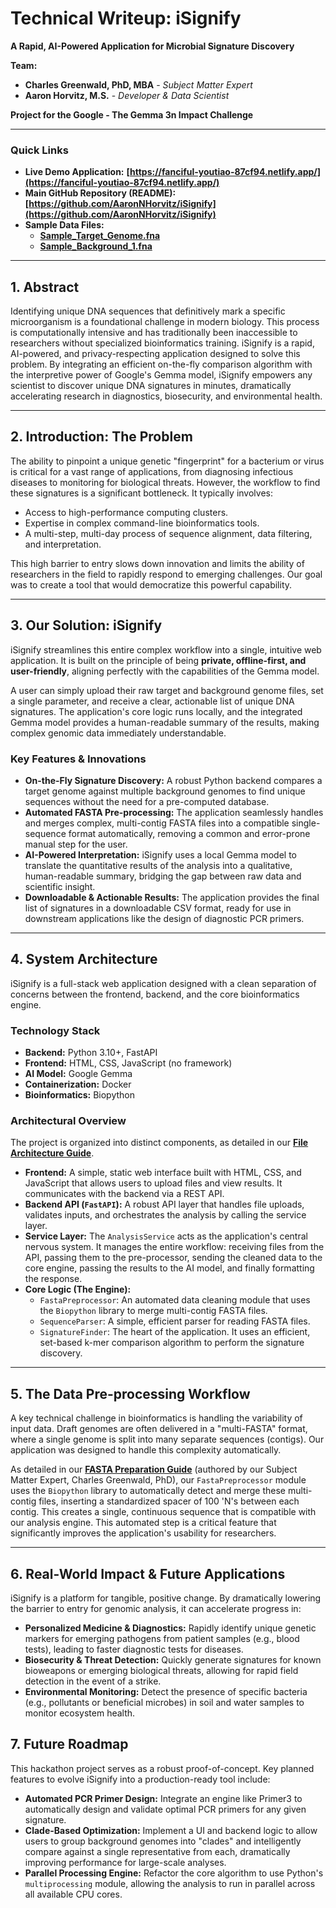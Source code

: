 # Technical Writeup: iSignify

**A Rapid, AI-Powered Application for Microbial Signature Discovery**

**Team:**
* **Charles Greenwald, PhD, MBA** - *Subject Matter Expert*
* **Aaron Horvitz, M.S.** - *Developer & Data Scientist*

**Project for the Google - The Gemma 3n Impact Challenge**

---

### Quick Links

* **Live Demo Application:** **[https://fanciful-youtiao-87cf94.netlify.app/](https://fanciful-youtiao-87cf94.netlify.app/)**
* **Main GitHub Repository (README):** **[https://github.com/AaronNHorvitz/iSignify](https://github.com/AaronNHorvitz/iSignify)**
* **Sample Data Files:**
    * [**Sample\_Target\_Genome.fna**](https://github.com/AaronNHorvitz/iSignify/blob/main/sample_data/Sample_Target_B_amyloliquefaciens.fna)
    * [**Sample\_Background\_1.fna**](https://github.com/AaronNHorvitz/iSignify/blob/main/sample_data/Sample_Background_B_licheniformis.fna)


---

## 1. Abstract

Identifying unique DNA sequences that definitively mark a specific microorganism is a foundational challenge in modern biology. This process is computationally intensive and has traditionally been inaccessible to researchers without specialized bioinformatics training. iSignify is a rapid, AI-powered, and privacy-respecting application designed to solve this problem. By integrating an efficient on-the-fly comparison algorithm with the interpretive power of Google's Gemma model, iSignify empowers any scientist to discover unique DNA signatures in minutes, dramatically accelerating research in diagnostics, biosecurity, and environmental health.

---

## 2. Introduction: The Problem

The ability to pinpoint a unique genetic "fingerprint" for a bacterium or virus is critical for a vast range of applications, from diagnosing infectious diseases to monitoring for biological threats. However, the workflow to find these signatures is a significant bottleneck. It typically involves:
* Access to high-performance computing clusters.
* Expertise in complex command-line bioinformatics tools.
* A multi-step, multi-day process of sequence alignment, data filtering, and interpretation.

This high barrier to entry slows down innovation and limits the ability of researchers in the field to rapidly respond to emerging challenges. Our goal was to create a tool that would democratize this powerful capability.

---

## 3. Our Solution: iSignify

iSignify streamlines this entire complex workflow into a single, intuitive web application. It is built on the principle of being **private, offline-first, and user-friendly**, aligning perfectly with the capabilities of the Gemma model.

A user can simply upload their raw target and background genome files, set a single parameter, and receive a clear, actionable list of unique DNA signatures. The application's core logic runs locally, and the integrated Gemma model provides a human-readable summary of the results, making complex genomic data immediately understandable.

### Key Features & Innovations

* **On-the-Fly Signature Discovery:** A robust Python backend compares a target genome against multiple background genomes to find unique sequences without the need for a pre-computed database.
* **Automated FASTA Pre-processing:** The application seamlessly handles and merges complex, multi-contig FASTA files into a compatible single-sequence format automatically, removing a common and error-prone manual step for the user.
* **AI-Powered Interpretation:** iSignify uses a local Gemma model to translate the quantitative results of the analysis into a qualitative, human-readable summary, bridging the gap between raw data and scientific insight.
* **Downloadable & Actionable Results:** The application provides the final list of signatures in a downloadable CSV format, ready for use in downstream applications like the design of diagnostic PCR primers.

---

## 4. System Architecture

iSignify is a full-stack web application designed with a clean separation of concerns between the frontend, backend, and the core bioinformatics engine.

### Technology Stack
* **Backend:** Python 3.10+, FastAPI
* **Frontend:** HTML, CSS, JavaScript (no framework)
* **AI Model:** Google Gemma
* **Containerization:** Docker
* **Bioinformatics:** Biopython

### Architectural Overview

The project is organized into distinct components, as detailed in our [**File Architecture Guide**](https://github.com/AaronNHorvitz/iSignify/blob/main/docs/FILE_ARCHITECTURE.md).

* **Frontend:** A simple, static web interface built with HTML, CSS, and JavaScript that allows users to upload files and view results. It communicates with the backend via a REST API.
* **Backend API (`FastAPI`):** A robust API layer that handles file uploads, validates inputs, and orchestrates the analysis by calling the service layer.
* **Service Layer:** The `AnalysisService` acts as the application's central nervous system. It manages the entire workflow: receiving files from the API, passing them to the pre-processor, sending the cleaned data to the core engine, passing the results to the AI model, and finally formatting the response.
* **Core Logic (The Engine):**
    * `FastaPreprocessor`: An automated data cleaning module that uses the `Biopython` library to merge multi-contig FASTA files.
    * `SequenceParser`: A simple, efficient parser for reading FASTA files.
    * `SignatureFinder`: The heart of the application. It uses an efficient, set-based k-mer comparison algorithm to perform the signature discovery.

---

## 5. The Data Pre-processing Workflow

A key technical challenge in bioinformatics is handling the variability of input data. Draft genomes are often delivered in a "multi-FASTA" format, where a single genome is split into many separate sequences (contigs). Our application was designed to handle this complexity automatically.

As detailed in our [**FASTA Preparation Guide**](https://github.com/AaronNHorvitz/iSignify/blob/main/docs/DATA_PREPARATION_GUIDE.md) (authored by our Subject Matter Expert, Charles Greenwald, PhD), our `FastaPreprocessor` module uses the `Biopython` library to automatically detect and merge these multi-contig files, inserting a standardized spacer of 100 'N's between each contig. This creates a single, continuous sequence that is compatible with our analysis engine. This automated step is a critical feature that significantly improves the application's usability for researchers.

---

## 6. Real-World Impact & Future Applications

iSignify is a platform for tangible, positive change. By dramatically lowering the barrier to entry for genomic analysis, it can accelerate progress in:

* **Personalized Medicine & Diagnostics:** Rapidly identify unique genetic markers for emerging pathogens from patient samples (e.g., blood tests), leading to faster diagnostic tests for diseases.
* **Biosecurity & Threat Detection:** Quickly generate signatures for known bioweapons or emerging biological threats, allowing for rapid field detection in the event of a strike.
* **Environmental Monitoring:** Detect the presence of specific bacteria (e.g., pollutants or beneficial microbes) in soil and water samples to monitor ecosystem health.

## 7. Future Roadmap

This hackathon project serves as a robust proof-of-concept. Key planned features to evolve iSignify into a production-ready tool include:

* **Automated PCR Primer Design:** Integrate an engine like Primer3 to automatically design and validate optimal PCR primers for any given signature.
* **Clade-Based Optimization:** Implement a UI and backend logic to allow users to group background genomes into "clades" and intelligently compare against a single representative from each, dramatically improving performance for large-scale analyses.
* **Parallel Processing Engine:** Refactor the core algorithm to use Python's `multiprocessing` module, allowing the analysis to run in parallel across all available CPU cores.